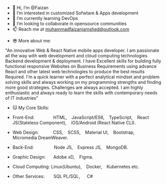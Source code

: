 - 👋 Hi, I’m @Faizan
- 👀 I’m interested in customized Sofwtare & Apps development
- 🌱 I’m currently learning DevOps
- 💞️ I’m looking to collaborate in opensource communities 
- 📫 Reach me at muhammadfaizanjamshed@outlook.com

<!---
faizan-alam/faizan-alam is a ✨ special ✨ repository because its `README.md` (this file) appears on your GitHub profile.
You can click the Preview link to take a look at your changes.
--->
- 😎 More about me:

"An innovative Web & React Native mobile apps developer. I am passionate all the way with web development and cloud computing technologies Backend development & deployment. I have Excellent skills for building fully functional responsive Websites on Business Requirements using advance React and other latest web technologies to produce the best results Required. I'm a quick learner with a perfect analytical mindset and problem solving skills and always working on my programming strengths and finding more good strategies. Challenges are always accepted. I am highly enthusiastic and always ready to learn the skills with contemporary needs of IT industries"

- 🐱‍ My Core Skills:

- Front-End:       HTML,   JavaScript/ES6,   TypeScript,   React JS(Stateless Component),   iOS/Android (React Native CLI).
- Web Design:    CSS,   SCSS,   Material UI,   Bootstrap,   Micromedia DreamWeaver.
- Back-End:        Node JS,   Express JS,   MongoDB.
- Graphic Design:   Adobe xD,   Figma.
- Cloud Computing:  Linux(Ubuntu),   Docker,   Kubernetes etc.
- Other Services:    SQL PL/SQL,    C#



